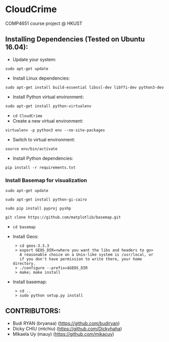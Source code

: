 # CloudCrime
COMP4651 course project @ HKUST

## Installing Dependencies (Tested on Ubuntu 16.04):
- Update your system:

`sudo apt-get update`
- Install Linux dependencies: 

`sudo apt-get install build-essential libssl-dev libffi-dev python3-dev`
- Install Python virtual environment: 

`sudo apt-get install python-virtualenv`
- `cd CloudCrime`
- Create a new virtual environment: 

`virtualenv -p python3 env --no-site-packages`
- Switch to virtual environment: 

`source env/bin/activate`
- Install Python dependencies: 

`pip install -r requirements.txt`

### Install Basemap for visualization

`sudo apt-get update`

`sudo apt-get install python-gi-cairo`

`sudo pip install pyproj pyshp `

`git clone https://github.com/matplotlib/basemap.git`

- `cd basemap`
- Install Geos:

	```
	 > cd geos-3.3.3
	 > export GEOS_DIR=<where you want the libs and headers to go>
	   A reasonable choice on a Unix-like system is /usr/local, or
	   if you don't have permission to write there, your home directory.
	 > ./configure --prefix=$GEOS_DIR 
	 > make; make install
	```
- Install basemap:

	```
	 > cd ..
	 > sudo python setup.py install
   ```


## CONTRIBUTORS:
- Budi RYAN (bryanaa) (https://github.com/budiryan)
- Dicky CHIU (mtchiu) (https://github.com/Dickyhaha)
- Mikaela Uy (mauy) (https://github.com/mikacuy)

